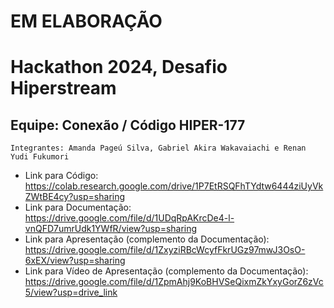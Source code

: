 # EM ELABORAÇÃO

# Hackathon 2024, Desafio Hiperstream
## Equipe: Conexão / Código HIPER-177
`Integrantes: Amanda Pageú Silva, Gabriel Akira Wakavaiachi e Renan Yudi Fukumori`
             
- Link para Código: https://colab.research.google.com/drive/1P7EtRSQFhTYdtw6444ziUyVkZWtBE4cy?usp=sharing
- Link para Documentação: https://drive.google.com/file/d/1UDqRpAKrcDe4-l-vnQFD7umrUdk1YWfR/view?usp=sharing
- Link para Apresentação (complemento da Documentação): https://drive.google.com/file/d/1ZxyziRBcWcyfFkrUGz97mwJ3OsO-6xEX/view?usp=sharing
- Link para Vídeo de Apresentação (complemento da Documentação): https://drive.google.com/file/d/1ZpmAhj9KoBHVSeQixmZkYxyGorZ6zVc5/view?usp=drive_link
